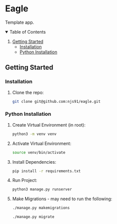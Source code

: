 # Eagle

Template app.

<!-- TABLE OF CONTENTS -->
<details open="open">
  <summary>Table of Contents</summary>
  <ol>
    <li>
      <a href="#getting-started">Getting Started</a>
      <ul>
        <li><a href="#installation">Installation</a></li>
        <li><a href="#python-installation">Python Installation</a></li>
      </ul>
    </li>
  </ol>
</details>

## Getting Started

### Installation

1. Clone the repo:
   ```sh
   git clone git@github.com:njs91/eagle.git
   ```

### Python Installation

1. Create Virtual Environment (in root):
   ```sh
   python3 -m venv venv
   ```
2. Activate Virtual Environment:
   ```sh
   source venv/bin/activate
   ```
3. Install Dependencies:
   ```sh
   pip install -r requirements.txt
   ```
4. Run Project:
   ```sh
   python3 manage.py runserver
   ```
5. Make Migrations - may need to run the following:
   ```sh
   ./manage.py makemigrations
   ```
   ```sh
   ./manage.py migrate
   ```

